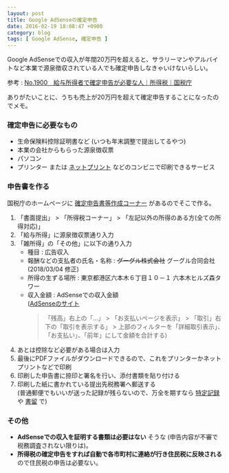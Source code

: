 ```yaml
---
layout: post
title: Google AdSenseの確定申告
date: 2016-02-19 18:08:47 +0900
category: blog
tags: [ Google AdSense, 確定申告 ]
---
```


Google AdSenseでの収入が年間20万円を超えると、サラリーマンやアルバイトなど本業で源泉徴収されている人でも確定申告しなきゃいけないらしい。

参考 :
<a href="https://www.nta.go.jp/taxanswer/shotoku/1900.htm" target="_blank">No.1900 給与所得者で確定申告が必要な人｜所得税｜国税庁</a>

ありがたいことに、うちも売上が20万円を超えて確定申告することになったのでメモ。

### 確定申告に必要なもの

- 生命保険料控除証明書など (いつも年末調整で提出してるやつ)
- 本業の会社からもらった源泉徴収票
- パソコン
- プリンター
  または <a href="https://www.printing.ne.jp/" target="_blank">ネットプリント</a> などのコンビニで印刷できるサービス

### 申告書を作る

国税庁のホームページに
<a href="https://www.keisan.nta.go.jp/h27/ta_top.htm" target="_blank">確定申告書等作成コーナー</a>
があるのでそこで作る。

1. 「書面提出」 > 「所得税コーナー」 > 「左記以外の所得のある方(全ての所得対応)」
2. 「給与所得」に源泉徴収票通り入力
3. 「雑所得」の「その他」に以下の通り入力
    - 種目 : 広告収入
    - 報酬などの支払者の氏名・名称 : <del>グーグル株式会社</del> グーグル合同会社 (2018/03/04 修正)
    - 所得の生ずる場所 : 東京都港区六本木６丁目１０－１ 六本木ヒルズ森タワー
    - 収入金額 : AdSenseでの収入金額  
      (<a href="https://www.google.com/adsense/app#main/home" target="_blank">AdSenseのサイト</a>
      > 「残高」右上の「…」 > 「お支払いページを表示」 > 「取引」右下の「取引を表示する」 > 上部のフィルターを「詳細取引表示」、「お支払い」、「前年」にして金額を合計する)
4. あとは控除など必要がある場合は入力
5. 最後にPDFファイルがダウンロードできるので、これをプリンターかネットプリントなどで印刷
6. 印刷した申告書に捺印と署名を行い、添付書類を貼り付ける
7. 印刷した紙に書かれている提出先税務署へ郵送する  
   (普通郵便でもいいが送った記録が残らないので、万全を期すなら
   <a href="https://www.post.japanpost.jp/service/fuka_service/tokutei_kiroku/" target="_blank">特定記録</a>
   や
   <a href="https://www.post.japanpost.jp/service/fuka_service/kakitome/" target="_blank">書留</a>
   で)

### その他

- **AdSenseでの収入を証明する書類は必要はない** そうな (申告内容が不審で税務調査されない限りは)。
- **所得税の確定申告をすれば自動で各市町村に連絡が行き住民税に反映される** ので住民税の申告は必要ない。

